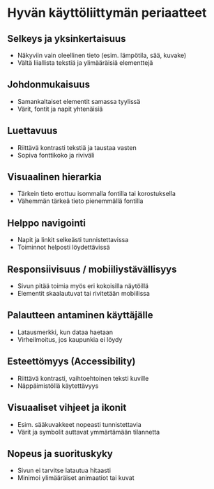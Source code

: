 # Hyvän käyttöliittymän periaatteet

## Selkeys ja yksinkertaisuus

- Näkyviin vain oleellinen tieto (esim. lämpötila, sää, kuvake)
- Vältä liiallista tekstiä ja ylimääräisiä elementtejä

## Johdonmukaisuus

- Samankaltaiset elementit samassa tyylissä
- Värit, fontit ja napit yhtenäisiä

## Luettavuus

- Riittävä kontrasti tekstiä ja taustaa vasten
- Sopiva fonttikoko ja riviväli

## Visuaalinen hierarkia

- Tärkein tieto erottuu isommalla fontilla tai korostuksella
- Vähemmän tärkeä tieto pienemmällä fontilla

## Helppo navigointi

- Napit ja linkit selkeästi tunnistettavissa
- Toiminnot helposti löydettävissä

## Responsiivisuus / mobiiliystävällisyys

- Sivun pitää toimia myös eri kokoisilla näytöillä
- Elementit skaalautuvat tai rivitetään mobiilissa

## Palautteen antaminen käyttäjälle

- Latausmerkki, kun dataa haetaan
- Virheilmoitus, jos kaupunkia ei löydy

## Esteettömyys (Accessibility)

- Riittävä kontrasti, vaihtoehtoinen teksti kuville
- Näppäimistöllä käytettävyys

## Visuaaliset vihjeet ja ikonit

- Esim. sääkuvakkeet nopeasti tunnistettavia
- Värit ja symbolit auttavat ymmärtämään tilannetta

## Nopeus ja suorituskyky

- Sivun ei tarvitse latautua hitaasti
- Minimoi ylimääräiset animaatiot tai kuvat
